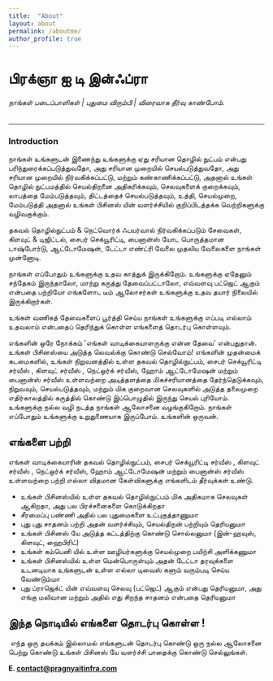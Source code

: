 ```yaml
---
title:  "About"
layout: about
permalink: /aboutme/
author_profile: true
---
```


# **பிரக்ஞா ஐ டி இன்ஃப்ரா**

###### நாங்கள் படைப்பாளிகள் | புதுமை விரும்பி | விரைவாக தீர்வு காண்போம்.

<!-- readme -->

---



### Introduction

<!-- outline-start -->

நாங்கள் உங்களுடன் இணைந்து உங்களுக்கு ஏது சரியான தொழில் நுட்பம் என்பது பரிந்துரைக்கப்படுத்துவதோ, அது சரியான முறையில் செயல்படுத்துவதோ, அது சரியான முறையில் நிர்வகிக்கப்பட்டு, மற்றும் கண்காணிக்கப்பட்டு, அதனால் உங்கள் தொழில் நுட்பமத்தில் செயல்திறனை அதிகரிக்கவும், செலவுகளைக் குறைக்கவும், லாபத்தை மேம்படுத்தவும், திட்டத்தைச் செயல்படுத்தவும், உத்தி, செயல்முறை, மேம்படுத்தி அதனால்  உங்கள் பிசினஸ் யின் வளர்ச்சியில் குறிப்பிடத்தக்க வெற்றிகளுக்கு வழிவகுக்கும்.

தகவல் தொழில்நுட்பம் & நெட்வொர்க் ஃபயர்வால் நிர்வகிக்கப்படும் சேவைகள், கிளவுட் & டிஜிட்டல், சைபர் செக்யூரிட்டி, பைனான்ஸ் யோட பொருத்தமான டாஷ்போர்டு, ஆட்டோமேஷன், டேட்டா எண்ட்ரி வேலை முதலிய வேலைகளை நாங்கள் முன்னோடி. 

நாங்கள் எப்போதும் உங்களுக்கு உதவ காத்துக் இருக்கிறோம். உங்களுக்கு ஏதேனும் சந்தேகம் இருந்தாலோ, மாற்று கருத்து தேவைப்பட்டாலோ, எவ்வளவு பட்ஜெட் ஆகும் என்பதை பற்றியோ எங்களோட டீம் ஆலோசர்கள் உங்களுக்கு உதவ தயார் நிலையில் இருக்கிறார்கள். 

உங்கள் வணிகத் தேவைகளைப் பூர்த்தி செய்ய நாங்கள் உங்களுக்கு எப்படி எல்லாம் உதவலாம் என்பதைப் தெரிந்துக் கொள்ள எங்களைத் தொடர்பு கொள்ளவும்.

<!-- outline-end -->

எங்களின் ஒரே நோக்கம் 'எங்கள் வாடிக்கையாளருக்கு என்ன தேவை' என்பதுதான்.  உங்கள் பிசினஸ்யை அடுத்த லெவல்க்கு கொண்டு செல்வோம்! எங்களின் முதன்மைக்  கடமைகளில், உங்கள் நிறுவனத்தில் உள்ள தகவல் தொழில்நுட்பம், சைபர்  செக்யூரிட்டி சர்வீஸ் , கிளவுட் சர்வீஸ் , நெட்ஒர்க் சர்வீஸ், ஹோம்  ஆட்டோமேஷன் மற்றும் பைனான்ஸ் சர்வீஸ் உள்ளவற்றை அடித்தளத்தை  மிகச்சரியானத்தை தேர்ந்தெடுக்கவும், நிறுவவும், செயல்படுத்தவும், மற்றும்  மிக குறைவான செலவுகளில் அடுத்த தலைமுறை எதிர்காலத்தில் கருத்தில் கொண்டு  இப்பொழுதில் இருந்து செயல் புரியோம். உங்களுக்கு நல்ல  வழி நடத்த நாங்கள்  ஆலோசனை வழங்குகிறோம். நாங்கள் எப்போதும் உங்களுக்கு உறுதுணையாக இருப்போம்.  உங்களின் ஒருவன். 

## **எங்களை பற்றி**

எங்கள் வாடிக்கையாரின் தகவல் தொழில்நுட்பம், சைபர் செக்யூரிட்டி சர்வீஸ் ,  கிளவுட் சர்வீஸ் , நெட்ஒர்க் சர்வீஸ், ஹோம் ஆட்டோமேஷன் மற்றும் பைனான்ஸ்  சர்வீஸ் உள்ளவற்றை பற்றி எல்லா விதமான கேள்விகளுக்கு எங்களிடம் தீர்வுக்கள் உண்டு.                

- உங்கள் பிசினஸ்யில் உள்ள தகவல் தொழில்நுட்பம் மிக அதிகமாக செலவுகள் ஆகிறதா, அது பல பிரச்சனைகளை கொடுக்கிறதா
- சீரமைப்பு பண்ணி அதில் பல புதுமைகளை உட்புகுத்தாணுமா
- புது புது சாதனம் பற்றி அதன் வளர்ச்சியும், செயல்திறன் பற்றியும் தெரியனுமா
- உங்கள் பிசினஸ் யே அடுத்த கட்டத்திற்கு கொண்டு சொல்லனுமா (இன்-ஹவுஸ், கிளவுட், ஹைபிரிட்) 
- உங்கள் கம்பெனி யில் உள்ள ஊழியர்களுக்கு செயல்முறை பயிற்சி அளிக்கணுமா
- உங்கள் பிசினஸ்யில் உள்ள மென்பொருள்யும் அதன் டேட்டா தரவுக்களை உடனடியாக  உங்களுடன் உள்ள எல்லா டிவைஸ் களும் வரும்படி செய்ய வேண்டும்மா
- புது ப்ராஜெக்ட் யின் எவ்வளவு செலவு (பட்ஜெட்) ஆகும் என்பது தெரியனுமா, அது  எங்கு மலிவான மற்றும் அதில் எது சிறந்த சாதனம் என்பதை தெரியனுமா

## **இந்த நொடியில் எங்களை தொடர்பு கொள்ள !**                        

​                            எந்த ஒரு தயக்கம் இல்லாமல் எங்களுடன் தொடர்பு  கொண்டு ஒரு நல்ல ஆலோசனை பெற்று கொண்டு உங்கள் பிசினஸ் யே வளர்ச்சி பாதைக்கு கொண்டு செல்லுங்கள்.                        

**E. contact@pragnyaitinfra.com**

